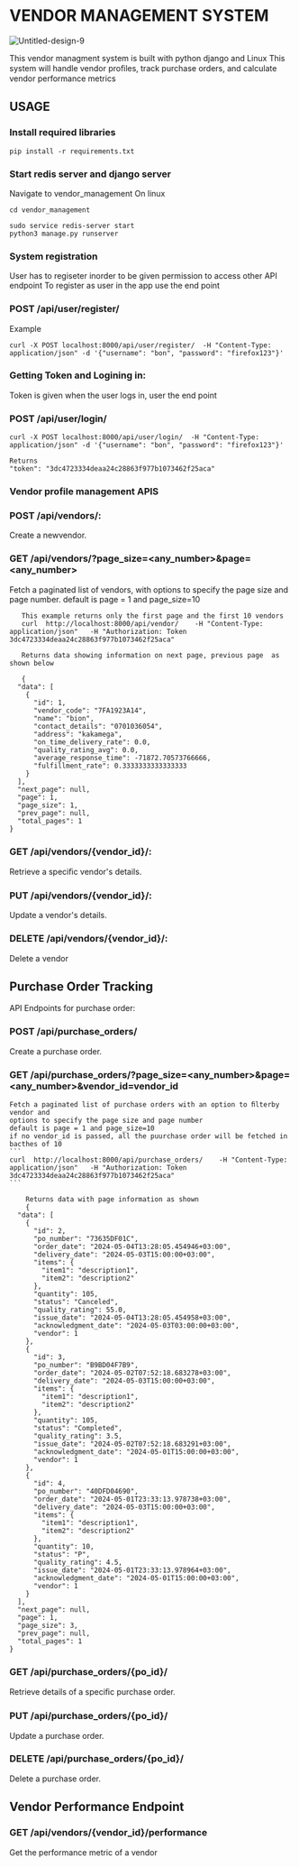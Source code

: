 # VENDOR MANAGEMENT SYSTEM
![Untitled-design-9](https://github.com/bion-slmn/vendor_management-/assets/122830539/82824574-89f3-4097-a859-47f5fb2e2a56)


This vendor managment system is built with python django and Linux
This system will handle vendor proﬁles, track purchase orders, and calculate vendor performance metrics

## USAGE
### Install required libraries
```
pip install -r requirements.txt
```
### Start redis server and django server
Navigate to vendor_management
On linux
```
cd vendor_management
```
```
sudo service redis-server start
python3 manage.py runserver
```

### System registration
User has to regiseter inorder to be given permission to access other API endpoint
To register as user in the app use the end point

### POST /api/user/register/
Example
```
curl -X POST localhost:8000/api/user/register/  -H "Content-Type: application/json" -d '{"username": "bon", "password": "firefox123"}' 
```

### Getting Token and Logining in:
Token is given when the user logs in, user the end point 
### POST /api/user/login/ 
```
curl -X POST localhost:8000/api/user/login/  -H "Content-Type: application/json" -d '{"username": "bon", "password": "firefox123"}'

Returns
"token": "3dc4723334deaa24c28863f977b1073462f25aca" 
```

### Vendor profile management APIS

### POST /api/vendors/: 
  Create a newvendor. 
### GET /api/vendors/?page_size=<any_number>&page=<any_number>

Fetch a paginated list of vendors, with options to specify the page size and page number.
default is page = 1 and page_size=10


```
   This example returns only the first page and the first 10 vendors
   curl  http://localhost:8000/api/vendor/    -H "Content-Type: application/json"   -H "Authorization: Token  3dc4723334deaa24c28863f977b1073462f25aca"
```
```
   Returns data showing information on next page, previous page  as shown below

   {
  "data": [
    {
      "id": 1,
      "vendor_code": "7FA1923A14",
      "name": "bion",
      "contact_details": "0701036054",
      "address": "kakamega",
      "on_time_delivery_rate": 0.0,
      "quality_rating_avg": 0.0,
      "average_response_time": -71872.70573766666,
      "fulfillment_rate": 0.3333333333333333
    }
  ],
  "next_page": null,
  "page": 1,
  "page_size": 1,
  "prev_page": null,
  "total_pages": 1
}

```
### GET /api/vendors/{vendor_id}/: 
  Retrieve a speciﬁc vendor's details. 
### PUT /api/vendors/{vendor_id}/: 
   Update a vendor's details. 
###  DELETE /api/vendors/{vendor_id}/: 
   Delete a vendor

##   Purchase Order Tracking
API Endpoints for purchase order: 
### POST /api/purchase_orders/
Create a purchase order. 
 
### GET /api/purchase_orders/?page_size=<any_number>&page=<any_number>&vendor_id=vendor_id 
    Fetch a paginated list of purchase orders with an option to ﬁlterby vendor and 
    options to specify the page size and page number 
    default is page = 1 and page_size=10
    if no vendor_id is passed, all the puurchase order will be fetched in bacthes of 10
    ```
    curl  http://localhost:8000/api/purchase_orders/    -H "Content-Type: application/json"   -H "Authorization: Token  3dc4723334deaa24c28863f977b1073462f25aca"
    ```
```  
    Returns data with page information as shown
    {
  "data": [
    {
      "id": 2,
      "po_number": "73635DF01C",
      "order_date": "2024-05-04T13:28:05.454946+03:00",
      "delivery_date": "2024-05-03T15:00:00+03:00",
      "items": {
        "item1": "description1",
        "item2": "description2"
      },
      "quantity": 105,
      "status": "Canceled",
      "quality_rating": 55.0,
      "issue_date": "2024-05-04T13:28:05.454958+03:00",
      "acknowledgment_date": "2024-05-03T03:00:00+03:00",
      "vendor": 1
    },
    {
      "id": 3,
      "po_number": "B9BD04F7B9",
      "order_date": "2024-05-02T07:52:18.683278+03:00",
      "delivery_date": "2024-05-03T15:00:00+03:00",
      "items": {
        "item1": "description1",
        "item2": "description2"
      },
      "quantity": 105,
      "status": "Completed",
      "quality_rating": 3.5,
      "issue_date": "2024-05-02T07:52:18.683291+03:00",
      "acknowledgment_date": "2024-05-01T15:00:00+03:00",
      "vendor": 1
    },
    {
      "id": 4,
      "po_number": "40DFD04690",
      "order_date": "2024-05-01T23:33:13.978738+03:00",
      "delivery_date": "2024-05-03T15:00:00+03:00",
      "items": {
        "item1": "description1",
        "item2": "description2"
      },
      "quantity": 10,
      "status": "P",
      "quality_rating": 4.5,
      "issue_date": "2024-05-01T23:33:13.978964+03:00",
      "acknowledgment_date": "2024-05-01T15:00:00+03:00",
      "vendor": 1
    }
  ],
  "next_page": null,
  "page": 1,
  "page_size": 3,
  "prev_page": null,
  "total_pages": 1
}

```

### GET /api/purchase_orders/{po_id}/ 
 Retrieve details of a speciﬁc purchase order. 
### PUT /api/purchase_orders/{po_id}/ 
  Update a purchase order. 
###  DELETE /api/purchase_orders/{po_id}/ 
  Delete a purchase order.

##  Vendor Performance Endpoint 
### GET /api/vendors/{vendor_id}/performance 
   Get the performance metric of a vendor 
